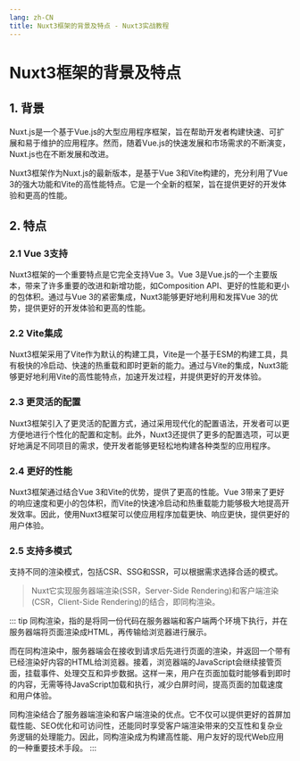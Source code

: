 ```yaml
---
lang: zh-CN
title: Nuxt3框架的背景及特点 - Nuxt3实战教程
---
```


# Nuxt3框架的背景及特点

## 1. 背景

Nuxt.js是一个基于Vue.js的大型应用程序框架，旨在帮助开发者构建快速、可扩展和易于维护的应用程序。然而，随着Vue.js的快速发展和市场需求的不断演变，Nuxt.js也在不断发展和改进。

Nuxt3框架作为Nuxt.js的最新版本，是基于Vue 3和Vite构建的，充分利用了Vue 3的强大功能和Vite的高性能特点。它是一个全新的框架，旨在提供更好的开发体验和更高的性能。

## 2. 特点

### 2.1 Vue 3支持

Nuxt3框架的一个重要特点是它完全支持Vue 3。Vue 3是Vue.js的一个主要版本，带来了许多重要的改进和新增功能，如Composition API、更好的性能和更小的包体积。通过与Vue 3的紧密集成，Nuxt3能够更好地利用和发挥Vue 3的优势，提供更好的开发体验和更高的性能。

### 2.2 Vite集成

Nuxt3框架采用了Vite作为默认的构建工具，Vite是一个基于ESM的构建工具，具有极快的冷启动、快速的热重载和即时更新的能力。通过与Vite的集成，Nuxt3能够更好地利用Vite的高性能特点，加速开发过程，并提供更好的开发体验。

### 2.3 更灵活的配置

Nuxt3框架引入了更灵活的配置方式，通过采用现代化的配置语法，开发者可以更方便地进行个性化的配置和定制。此外，Nuxt3还提供了更多的配置选项，可以更好地满足不同项目的需求，使开发者能够更轻松地构建各种类型的应用程序。

### 2.4 更好的性能

Nuxt3框架通过结合Vue 3和Vite的优势，提供了更高的性能。Vue 3带来了更好的响应速度和更小的包体积，而Vite的快速冷启动和热重载能力能够极大地提高开发效率。因此，使用Nuxt3框架可以使应用程序加载更快、响应更快，提供更好的用户体验。

### 2.5 支持多模式

支持不同的渲染模式，包括CSR、SSG和SSR，可以根据需求选择合适的模式。

> Nuxt它实现服务器端渲染(SSR，Server-Side Rendering)和客户端渲染(CSR，Client-Side Rendering)的结合，即同构渲染。

::: tip
同构渲染，指的是将同一份代码在服务器端和客户端两个环境下执行，并在服务器端将页面渲染成HTML，再传输给浏览器进行展示。

而在同构渲染中，服务器端会在接收到请求后先进行页面的渲染，并返回一个带有已经渲染好内容的HTML给浏览器。接着，浏览器端的JavaScript会继续接管页面，挂载事件、处理交互和异步数据。这样一来，用户在页面加载时能够看到即时的内容，无需等待JavaScript加载和执行，减少白屏时间，提高页面的加载速度和用户体验。

同构渲染结合了服务器端渲染和客户端渲染的优点。它不仅可以提供更好的首屏加载性能、SEO优化和可访问性，还能同时享受客户端渲染带来的交互性和复杂业务逻辑的处理能力。因此，同构渲染成为构建高性能、用户友好的现代Web应用的一种重要技术手段。
:::
